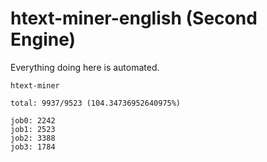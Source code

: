 # htext-miner-english (Second Engine)

Everything doing here is automated.

```
htext-miner

total: 9937/9523 (104.34736952640975%)

job0: 2242
job1: 2523
job2: 3388
job3: 1784
```